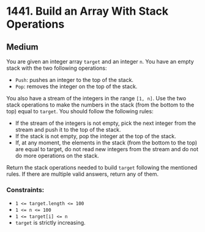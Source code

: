 # 1441. Build an Array With Stack Operations

## Medium

You are given an integer array `target` and an integer `n`. You have an empty stack with the two following operations:

- `Push`: pushes an integer to the top of the stack.
- `Pop`: removes the integer on the top of the stack.

You also have a stream of the integers in the range `[1, n]`. Use the two stack operations to make the numbers in the
stack (from the bottom to the top) equal to `target`. You should follow the following rules:

- If the stream of the integers is not empty, pick the next integer from the stream and push it to the top of the stack.
- If the stack is not empty, pop the integer at the top of the stack.
- If, at any moment, the elements in the stack (from the bottom to the top) are equal to target, do not read new
  integers from the stream and do not do more operations on the stack.

Return the stack operations needed to build `target` following the mentioned rules. If there are multiple valid answers,
return any of them.

### Constraints:

- `1 <= target.length <= 100`
- `1 <= n <= 100`
- `1 <= target[i] <= n`
- `target` is strictly increasing.
